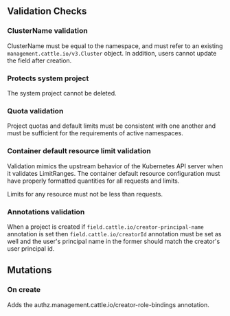 ## Validation Checks

### ClusterName validation

ClusterName must be equal to the namespace, and must refer to an existing `management.cattle.io/v3.Cluster` object. In addition, users cannot update the field after creation.

### Protects system project

The system project cannot be deleted.

### Quota validation

Project quotas and default limits must be consistent with one another and must be sufficient for the requirements of active namespaces.

### Container default resource limit validation

Validation mimics the upstream behavior of the Kubernetes API server when it validates LimitRanges.
The container default resource configuration must have properly formatted quantities for all requests and limits.

Limits for any resource must not be less than requests.

### Annotations validation

When a project is created if `field.cattle.io/creator-principal-name` annotation is set then `field.cattle.io/creatorId` annotation must be set as well and the user's principal name in the former should match the creator's user principal id.

## Mutations

### On create

Adds the authz.management.cattle.io/creator-role-bindings annotation.
